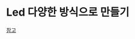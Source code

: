 # Led 다양한 방식으로 만들기

[참고](http://node-red.blogspot.com/2017/12/how-to-display-led-in-node-red-dashboard.html)